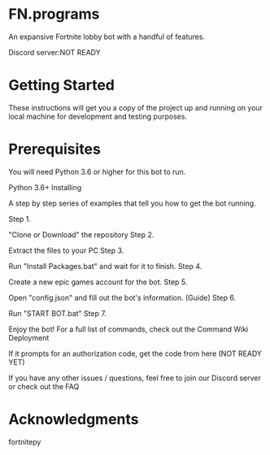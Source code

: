 # FN.programs


An expansive Fortnite lobby bot with a handful of features.

Discord server:NOT READY 
 # Getting Started

These instructions will get you a copy of the project up and running on your local machine for development and testing purposes.

# Prerequisites

You will need Python 3.6 or higher for this bot to run.

Python 3.6+
Installing

A step by step series of examples that tell you how to get the bot running.

Step 1.

"Clone or Download" the repository
Step 2.

Extract the files to your PC
Step 3.

Run "Install Packages.bat" and wait for it to finish.
Step 4.

Create a new epic games account for the bot.
Step 5.

Open "config.json" and fill out the bot's information. (Guide)
Step 6.

Run "START BOT.bat"
Step 7.

Enjoy the bot! For a full list of commands, check out the Command Wiki
Deployment

If it prompts for an authorization code, get the code from here   (NOT READY YET)

If you have any other issues / questions, feel free to join our Discord server or check out the FAQ

# Acknowledgments

 fortnitepy
